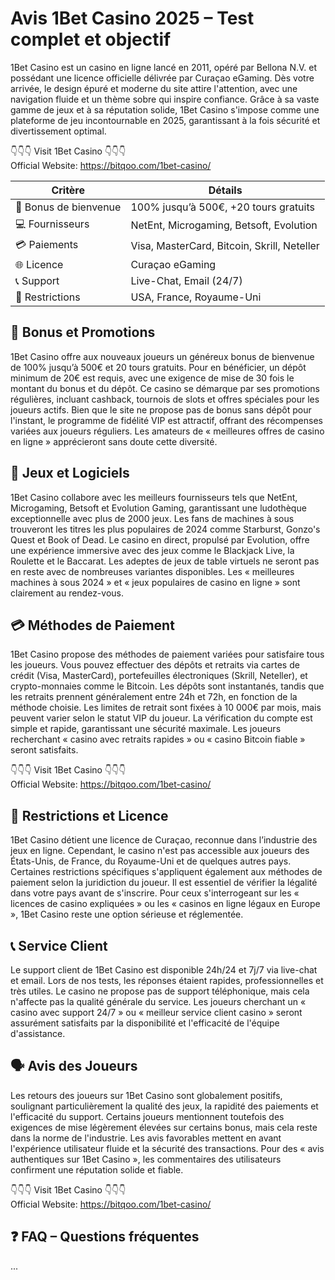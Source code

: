 
# Avis 1Bet Casino 2025 – Test complet et objectif

1Bet Casino est un casino en ligne lancé en 2011, opéré par Bellona N.V. et possédant une licence officielle délivrée par Curaçao eGaming. Dès votre arrivée, le design épuré et moderne du site attire l'attention, avec une navigation fluide et un thème sobre qui inspire confiance. Grâce à sa vaste gamme de jeux et à sa réputation solide, 1Bet Casino s'impose comme une plateforme de jeu incontournable en 2025, garantissant à la fois sécurité et divertissement optimal.

👇👇👇 Visit 1Bet Casino 👇👇👇  
Official Website: https://bitqoo.com/1bet-casino/

| Critère                 | Détails                                       |
|-------------------------|-----------------------------------------------|
| 🎁 Bonus de bienvenue   | 100% jusqu’à 500€, +20 tours gratuits         |
| 💻 Fournisseurs         | NetEnt, Microgaming, Betsoft, Evolution       |
| 💳 Paiements            | Visa, MasterCard, Bitcoin, Skrill, Neteller   |
| 🌐 Licence              | Curaçao eGaming                               |
| 📞 Support              | Live-Chat, Email (24/7)                       |
| 🚫 Restrictions         | USA, France, Royaume-Uni                      |

## 🎁 Bonus et Promotions

1Bet Casino offre aux nouveaux joueurs un généreux bonus de bienvenue de 100% jusqu’à 500€ et 20 tours gratuits. Pour en bénéficier, un dépôt minimum de 20€ est requis, avec une exigence de mise de 30 fois le montant du bonus et du dépôt. Ce casino se démarque par ses promotions régulières, incluant cashback, tournois de slots et offres spéciales pour les joueurs actifs. Bien que le site ne propose pas de bonus sans dépôt pour l'instant, le programme de fidélité VIP est attractif, offrant des récompenses variées aux joueurs réguliers. Les amateurs de « meilleures offres de casino en ligne » apprécieront sans doute cette diversité.

## 🎰 Jeux et Logiciels

1Bet Casino collabore avec les meilleurs fournisseurs tels que NetEnt, Microgaming, Betsoft et Evolution Gaming, garantissant une ludothèque exceptionnelle avec plus de 2000 jeux. Les fans de machines à sous trouveront les titres les plus populaires de 2024 comme Starburst, Gonzo's Quest et Book of Dead. Le casino en direct, propulsé par Evolution, offre une expérience immersive avec des jeux comme le Blackjack Live, la Roulette et le Baccarat. Les adeptes de jeux de table virtuels ne seront pas en reste avec de nombreuses variantes disponibles. Les « meilleures machines à sous 2024 » et « jeux populaires de casino en ligne » sont clairement au rendez-vous.

## 💳 Méthodes de Paiement

1Bet Casino propose des méthodes de paiement variées pour satisfaire tous les joueurs. Vous pouvez effectuer des dépôts et retraits via cartes de crédit (Visa, MasterCard), portefeuilles électroniques (Skrill, Neteller), et crypto-monnaies comme le Bitcoin. Les dépôts sont instantanés, tandis que les retraits prennent généralement entre 24h et 72h, en fonction de la méthode choisie. Les limites de retrait sont fixées à 10 000€ par mois, mais peuvent varier selon le statut VIP du joueur. La vérification du compte est simple et rapide, garantissant une sécurité maximale. Les joueurs recherchant « casino avec retraits rapides » ou « casino Bitcoin fiable » seront satisfaits.

👇👇👇 Visit 1Bet Casino 👇👇👇  
Official Website: https://bitqoo.com/1bet-casino/

## 🚫 Restrictions et Licence

1Bet Casino détient une licence de Curaçao, reconnue dans l’industrie des jeux en ligne. Cependant, le casino n'est pas accessible aux joueurs des États-Unis, de France, du Royaume-Uni et de quelques autres pays. Certaines restrictions spécifiques s'appliquent également aux méthodes de paiement selon la juridiction du joueur. Il est essentiel de vérifier la légalité dans votre pays avant de s'inscrire. Pour ceux s'interrogeant sur les « licences de casino expliquées » ou les « casinos en ligne légaux en Europe », 1Bet Casino reste une option sérieuse et réglementée.

## 📞 Service Client

Le support client de 1Bet Casino est disponible 24h/24 et 7j/7 via live-chat et email. Lors de nos tests, les réponses étaient rapides, professionnelles et très utiles. Le casino ne propose pas de support téléphonique, mais cela n'affecte pas la qualité générale du service. Les joueurs cherchant un « casino avec support 24/7 » ou « meilleur service client casino » seront assurément satisfaits par la disponibilité et l'efficacité de l'équipe d'assistance.

## 🗣 Avis des Joueurs

Les retours des joueurs sur 1Bet Casino sont globalement positifs, soulignant particulièrement la qualité des jeux, la rapidité des paiements et l'efficacité du support. Certains joueurs mentionnent toutefois des exigences de mise légèrement élevées sur certains bonus, mais cela reste dans la norme de l'industrie. Les avis favorables mettent en avant l'expérience utilisateur fluide et la sécurité des transactions. Pour des « avis authentiques sur 1Bet Casino », les commentaires des utilisateurs confirment une réputation solide et fiable.

👇👇👇 Visit 1Bet Casino 👇👇👇  
Official Website: https://bitqoo.com/1bet-casino/

## ❓ FAQ – Questions fréquentes
...
